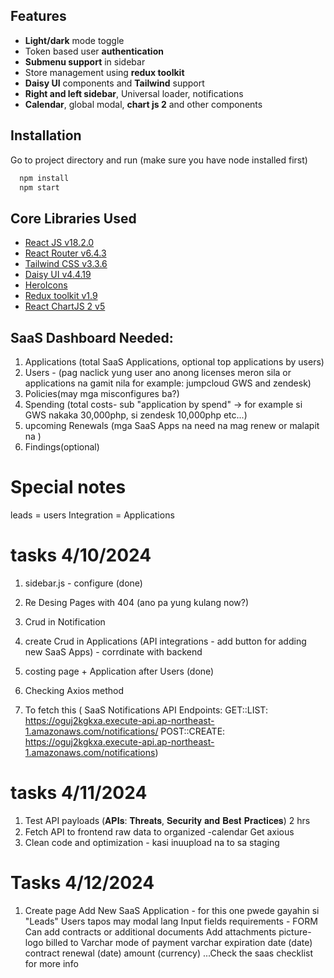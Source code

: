 
## Features

- **Light/dark** mode toggle
- Token based user **authentication**
- **Submenu support** in sidebar
- Store management using **redux toolkit**
- **Daisy UI** components and **Tailwind** support
- **Right and left sidebar**, Universal loader, notifications
- **Calendar**, global modal, **chart js 2**  and other components


## Installation

Go to project directory and run (make sure you have node installed first)

```bash
  npm install
  npm start
```
    
## Core Libraries Used

- [React JS v18.2.0](https://reactjs.org/)
- [React Router v6.4.3](https://reactrouter.com/en/main)
- [Tailwind CSS v3.3.6](https://tailwindcss.com/)
- [Daisy UI v4.4.19](https://daisyui.com/)
- [HeroIcons](https://heroicons.com/)
- [Redux toolkit v1.9](https://redux-toolkit.js.org/)
- [React ChartJS 2 v5](https://react-chartjs-2.js.org/)

## SaaS Dashboard Needed:

1. Applications (total SaaS Applications, optional top applications by users)
2. Users - (pag naclick yung user ano anong licenses meron sila or applications na gamit nila for example: jumpcloud GWS and zendesk)
3. Policies(may mga misconfigures ba?)
4. Spending (total costs- sub "application by spend" -> for example si GWS nakaka 30,000php, si zendesk 10,000php etc...)
5. upcoming Renewals (mga SaaS Apps na need na mag renew or malapit na )
6. Findings(optional)

# Special notes

leads = users
Integration = Applications




# tasks 4/10/2024

1. sidebar.js - configure (done)
2. Re Desing Pages with 404 (ano pa yung kulang now?)
3. Crud in Notification 
4. create Crud in Applications (API integrations - add button for adding new SaaS Apps) - corrdinate with backend

5. costing page + Application after Users (done)
6. Checking Axios method
7. To fetch this ( SaaS Notifications API Endpoints: GET::LIST: https://oguj2kgkxa.execute-api.ap-northeast-1.amazonaws.com/notifications/ POST::CREATE: https://oguj2kgkxa.execute-api.ap-northeast-1.amazonaws.com/notifications)




# tasks 4/11/2024
1. Test API payloads (𝐀𝐏𝐈𝐬: 𝐓𝐡𝐫𝐞𝐚𝐭𝐬, 𝐒𝐞𝐜𝐮𝐫𝐢𝐭𝐲 𝐚𝐧𝐝 𝐁𝐞𝐬𝐭 𝐏𝐫𝐚𝐜𝐭𝐢𝐜𝐞𝐬) 2 hrs
2. Fetch API to frontend raw data to organized
  -calendar Get axious
3. Clean code and optimization - kasi inuupload na to sa staging 

# Tasks 4/12/2024

1. Create page Add New SaaS Application - for this one pwede gayahin si "Leads" Users tapos may modal lang
Input fields requirements - FORM
Can add contracts or additional documents
Add attachments
picture-logo
billed to Varchar
mode of payment varchar
expiration date (date)
contract renewal (date)
amount (currency)
...Check the saas checklist for more info